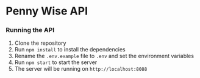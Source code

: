 # Penny Wise API
### Running the API
1. Clone the repository
2. Run `npm install` to install the dependencies
3. Rename the `.env.example` file to `.env` and set the environment variables
4. Run `npm start` to start the server
5. The server will be running on `http://localhost:8088`